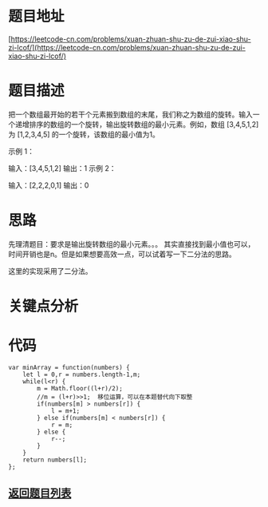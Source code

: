 # 题目地址

[https://leetcode-cn.com/problems/xuan-zhuan-shu-zu-de-zui-xiao-shu-zi-lcof/](https://leetcode-cn.com/problems/xuan-zhuan-shu-zu-de-zui-xiao-shu-zi-lcof/)

# 题目描述
把一个数组最开始的若干个元素搬到数组的末尾，我们称之为数组的旋转。输入一个递增排序的数组的一个旋转，输出旋转数组的最小元素。例如，数组 [3,4,5,1,2] 为 [1,2,3,4,5] 的一个旋转，该数组的最小值为1。  

示例 1：

输入：[3,4,5,1,2]
输出：1
示例 2：

输入：[2,2,2,0,1]
输出：0

# 思路
先理清题目：要求是输出旋转数组的最小元素。。。 其实直接找到最小值也可以，时间开销也是n。但是如果想要高效一点，可以试着写一下二分法的思路。

这里的实现采用了二分法。
# 关键点分析

# 代码

    var minArray = function(numbers) {
        let l = 0,r = numbers.length-1,m;
        while(l<r) {
            m = Math.floor((l+r)/2);
            //m = (l+r)>>1;  移位运算，可以在本题替代向下取整
            if(numbers[m] > numbers[r]) {
                l = m+1;
            } else if(numbers[m] < numbers[r]) {
                r = m;
            } else {
                r--;
            }
        }
        return numbers[l];
    };
## [返回题目列表](../../README.md)